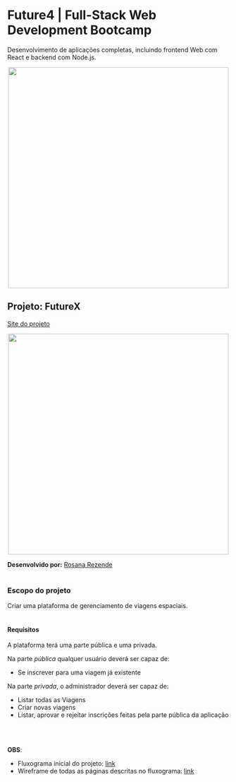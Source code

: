 # Future4 | Full-Stack Web Development Bootcamp
Desenvolvimento de aplicações completas, incluindo frontend Web com React e backend com Node.js.

<p align="center">
  <img  width='500' src='https://user-images.githubusercontent.com/45580434/74607837-f69f5e00-50ba-11ea-97e0-62fab855bcb6.png'>
</p>

## Projeto: FutureX

[Site do projeto](xxx)

<p align="center">
  <img  height='500' src='xx'>
</p>


**Desenvolvido por:** [Rosana Rezende](https://www.linkedin.com/in/rosanarezende/)
<br><br>


### Escopo do projeto
Criar uma plataforma de gerenciamento de viagens espaciais.
<br><br>


#### Requisitos

A plataforma terá uma parte pública e uma privada.

Na parte *pública* qualquer usuário deverá ser capaz de:

- Se inscrever para uma viagem já existente

Na parte *privada*, o administrador deverá ser capaz de:
- Listar todas as Viagens
- Criar novas viagens
- Listar, aprovar e rejeitar inscrições feitas pela parte pública da aplicação

<br><br>

**OBS**:
- Fluxograma inicial do projeto: [link](https://user-images.githubusercontent.com/45580434/77345790-e6ab1780-6d13-11ea-846c-ebebaf55a3eb.png)
- Wireframe de todas as páginas descritas no fluxograma: [link](https://github.com/future4code/Rosana-Rezende/files/4371012/Futurex-Wireframe.pdf)